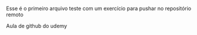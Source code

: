 Esse é o primeiro arquivo teste com um exercício para pushar no repositório remoto

Aula de github do udemy